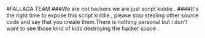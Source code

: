 #FALLAGA TEAM
###We are not hackers we are just script kiddie .
####It's the right time to expose this script kiddie , please stop stealing other source code and say that you create them.There is nothing personal but i don't want to see those kind of kids destroying the hacker space .
